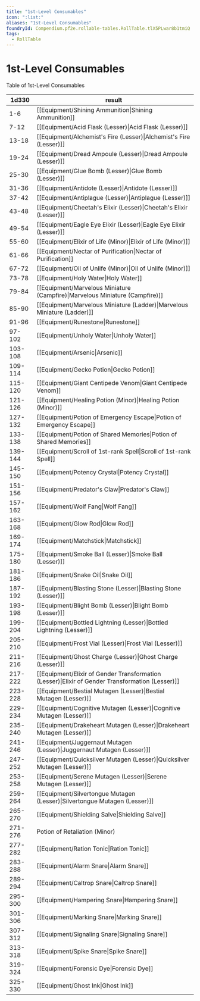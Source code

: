 ```yaml
---
title: "1st-Level Consumables"
icon: ":list:"
aliases: "1st-Level Consumables"
foundryId: Compendium.pf2e.rollable-tables.RollTable.tlX5PLwar8b1tmiQ
tags:
  - RollTable
---
```


# 1st-Level Consumables
<p>Table of 1st-Level Consumables</p>

| 1d330 | result |
|------|--------|
| 1-6 | [[Equipment/Shining Ammunition\|Shining Ammunition]] |
| 7-12 | [[Equipment/Acid Flask (Lesser)\|Acid Flask (Lesser)]] |
| 13-18 | [[Equipment/Alchemist's Fire (Lesser)\|Alchemist's Fire (Lesser)]] |
| 19-24 | [[Equipment/Dread Ampoule (Lesser)\|Dread Ampoule (Lesser)]] |
| 25-30 | [[Equipment/Glue Bomb (Lesser)\|Glue Bomb (Lesser)]] |
| 31-36 | [[Equipment/Antidote (Lesser)\|Antidote (Lesser)]] |
| 37-42 | [[Equipment/Antiplague (Lesser)\|Antiplague (Lesser)]] |
| 43-48 | [[Equipment/Cheetah's Elixir (Lesser)\|Cheetah's Elixir (Lesser)]] |
| 49-54 | [[Equipment/Eagle Eye Elixir (Lesser)\|Eagle Eye Elixir (Lesser)]] |
| 55-60 | [[Equipment/Elixir of Life (Minor)\|Elixir of Life (Minor)]] |
| 61-66 | [[Equipment/Nectar of Purification\|Nectar of Purification]] |
| 67-72 | [[Equipment/Oil of Unlife (Minor)\|Oil of Unlife (Minor)]] |
| 73-78 | [[Equipment/Holy Water\|Holy Water]] |
| 79-84 | [[Equipment/Marvelous Miniature (Campfire)\|Marvelous Miniature (Campfire)]] |
| 85-90 | [[Equipment/Marvelous Miniature (Ladder)\|Marvelous Miniature (Ladder)]] |
| 91-96 | [[Equipment/Runestone\|Runestone]] |
| 97-102 | [[Equipment/Unholy Water\|Unholy Water]] |
| 103-108 | [[Equipment/Arsenic\|Arsenic]] |
| 109-114 | [[Equipment/Gecko Potion\|Gecko Potion]] |
| 115-120 | [[Equipment/Giant Centipede Venom\|Giant Centipede Venom]] |
| 121-126 | [[Equipment/Healing Potion (Minor)\|Healing Potion (Minor)]] |
| 127-132 | [[Equipment/Potion of Emergency Escape\|Potion of Emergency Escape]] |
| 133-138 | [[Equipment/Potion of Shared Memories\|Potion of Shared Memories]] |
| 139-144 | [[Equipment/Scroll of 1st-rank Spell\|Scroll of 1st-rank Spell]] |
| 145-150 | [[Equipment/Potency Crystal\|Potency Crystal]] |
| 151-156 | [[Equipment/Predator's Claw\|Predator's Claw]] |
| 157-162 | [[Equipment/Wolf Fang\|Wolf Fang]] |
| 163-168 | [[Equipment/Glow Rod\|Glow Rod]] |
| 169-174 | [[Equipment/Matchstick\|Matchstick]] |
| 175-180 | [[Equipment/Smoke Ball (Lesser)\|Smoke Ball (Lesser)]] |
| 181-186 | [[Equipment/Snake Oil\|Snake Oil]] |
| 187-192 | [[Equipment/Blasting Stone (Lesser)\|Blasting Stone (Lesser)]] |
| 193-198 | [[Equipment/Blight Bomb (Lesser)\|Blight Bomb (Lesser)]] |
| 199-204 | [[Equipment/Bottled Lightning (Lesser)\|Bottled Lightning (Lesser)]] |
| 205-210 | [[Equipment/Frost Vial (Lesser)\|Frost Vial (Lesser)]] |
| 211-216 | [[Equipment/Ghost Charge (Lesser)\|Ghost Charge (Lesser)]] |
| 217-222 | [[Equipment/Elixir of Gender Transformation (Lesser)\|Elixir of Gender Transformation (Lesser)]] |
| 223-228 | [[Equipment/Bestial Mutagen (Lesser)\|Bestial Mutagen (Lesser)]] |
| 229-234 | [[Equipment/Cognitive Mutagen (Lesser)\|Cognitive Mutagen (Lesser)]] |
| 235-240 | [[Equipment/Drakeheart Mutagen (Lesser)\|Drakeheart Mutagen (Lesser)]] |
| 241-246 | [[Equipment/Juggernaut Mutagen (Lesser)\|Juggernaut Mutagen (Lesser)]] |
| 247-252 | [[Equipment/Quicksilver Mutagen (Lesser)\|Quicksilver Mutagen (Lesser)]] |
| 253-258 | [[Equipment/Serene Mutagen (Lesser)\|Serene Mutagen (Lesser)]] |
| 259-264 | [[Equipment/Silvertongue Mutagen (Lesser)\|Silvertongue Mutagen (Lesser)]] |
| 265-270 | [[Equipment/Shielding Salve\|Shielding Salve]] |
| 271-276 | Potion of Retaliation (Minor) |
| 277-282 | [[Equipment/Ration Tonic\|Ration Tonic]] |
| 283-288 | [[Equipment/Alarm Snare\|Alarm Snare]] |
| 289-294 | [[Equipment/Caltrop Snare\|Caltrop Snare]] |
| 295-300 | [[Equipment/Hampering Snare\|Hampering Snare]] |
| 301-306 | [[Equipment/Marking Snare\|Marking Snare]] |
| 307-312 | [[Equipment/Signaling Snare\|Signaling Snare]] |
| 313-318 | [[Equipment/Spike Snare\|Spike Snare]] |
| 319-324 | [[Equipment/Forensic Dye\|Forensic Dye]] |
| 325-330 | [[Equipment/Ghost Ink\|Ghost Ink]] |
